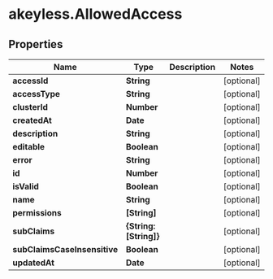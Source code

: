 # akeyless.AllowedAccess

## Properties

Name | Type | Description | Notes
------------ | ------------- | ------------- | -------------
**accessId** | **String** |  | [optional] 
**accessType** | **String** |  | [optional] 
**clusterId** | **Number** |  | [optional] 
**createdAt** | **Date** |  | [optional] 
**description** | **String** |  | [optional] 
**editable** | **Boolean** |  | [optional] 
**error** | **String** |  | [optional] 
**id** | **Number** |  | [optional] 
**isValid** | **Boolean** |  | [optional] 
**name** | **String** |  | [optional] 
**permissions** | **[String]** |  | [optional] 
**subClaims** | **{String: [String]}** |  | [optional] 
**subClaimsCaseInsensitive** | **Boolean** |  | [optional] 
**updatedAt** | **Date** |  | [optional] 


